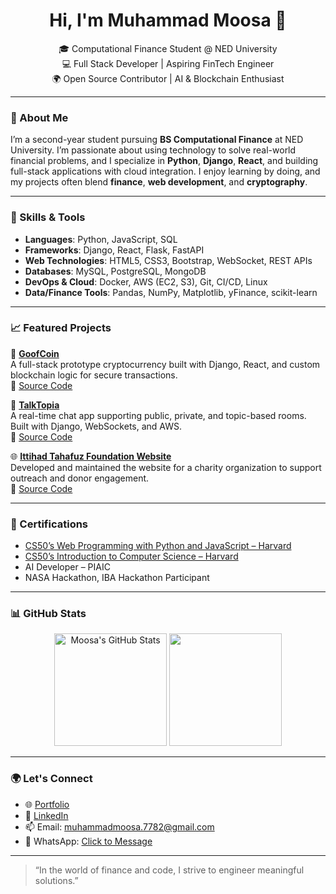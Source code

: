 <h1 align="center">Hi, I'm Muhammad Moosa 👋</h1>

<p align="center">
  🎓 Computational Finance Student @ NED University <br>
  💻 Full Stack Developer | Aspiring FinTech Engineer <br>
  🌍 Open Source Contributor | AI & Blockchain Enthusiast <br>
</p>

---

### 🚀 About Me

I’m a second-year student pursuing **BS Computational Finance** at NED University. I’m passionate about using technology to solve real-world financial problems, and I specialize in **Python**, **Django**, **React**, and building full-stack applications with cloud integration. I enjoy learning by doing, and my projects often blend **finance**, **web development**, and **cryptography**.

---

### 🧠 Skills & Tools

- **Languages**: Python, JavaScript, SQL
- **Frameworks**: Django, React, Flask, FastAPI
- **Web Technologies**: HTML5, CSS3, Bootstrap, WebSocket, REST APIs
- **Databases**: MySQL, PostgreSQL, MongoDB
- **DevOps & Cloud**: Docker, AWS (EC2, S3), Git, CI/CD, Linux
- **Data/Finance Tools**: Pandas, NumPy, Matplotlib, yFinance, scikit-learn

---

### 📈 Featured Projects

🚀 [**GoofCoin**](https://goofcoin.vercel.app)  
A full-stack prototype cryptocurrency built with Django, React, and custom blockchain logic for secure transactions.  
🔗 [Source Code](https://github.com/moosa817/goofcoin)

💬 [**TalkTopia**](https://talktopia.vercel.app)  
A real-time chat app supporting public, private, and topic-based rooms. Built with Django, WebSockets, and AWS.  
🔗 [Source Code](https://github.com/moosa817/talktopia)

🌐 [**Ittihad Tahafuz Foundation Website**](https://www.ittihadtahafuzfoundation.org)  
Developed and maintained the website for a charity organization to support outreach and donor engagement.  
🔗 [Source Code](https://github.com/moosa817/ittihad-charity-site)

---

### 📜 Certifications

- [CS50’s Web Programming with Python and JavaScript – Harvard](https://certificates.cs50.io/d35c04eb-01e0-42d0-983d-28abf0a134bb.pdf)
- [CS50’s Introduction to Computer Science – Harvard](https://cs50.harvard.edu/certificates/b5e9783e-e928-4f66-a204-6e918ad29310)
- AI Developer – PIAIC  
- NASA Hackathon, IBA Hackathon Participant

---

### 📊 GitHub Stats

<p align="center">
  <img src="https://github-readme-stats.vercel.app/api?username=moosa817&show_icons=true&theme=radical" alt="Moosa's GitHub Stats" height="180">
  <img src="https://github-readme-stats.vercel.app/api/top-langs/?username=moosa817&layout=compact&theme=radical" height="180">
</p>

---

### 🌍 Let's Connect

- 🌐 [Portfolio](https://moosa.vercel.app/)
- 💼 [LinkedIn](https://www.linkedin.com/in/muhammad-moosa-1215a1270/)
- 📫 Email: muhammadmoosa.7782@gmail.com
- 📱 WhatsApp: [Click to Message](https://wa.me/+923170285530)

---

> “In the world of finance and code, I strive to engineer meaningful solutions.”

